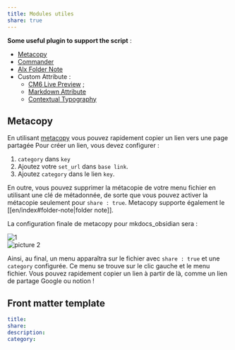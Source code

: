 ```yaml
---
title: Modules utiles
share: true
---
```


**Some useful plugin to support the script** : 
- [Metacopy](https://github.com/lisandra-dev/obsidian-metacopy)
- [Commander](https://github.com/phibr0/obsidian-commander)    
- [Alx Folder Note](https://github.com/aidenlx/alx-folder-note)
- Custom Attribute :
	- [CM6 Live Preview](https://github.com/nothingislost/obsidian-cm6-attributes) ; 
	- [Markdown Attribute](https://github.com/valentine195/obsidian-markdown-attributes)
	- [Contextual Typography](https://github.com/mgmeyers/obsidian-contextual-typography) 

## Metacopy
En utilisant [metacopy](https://github.com/lisandra-dev/obsidian-metacopy) vous pouvez rapidement copier un lien vers une page partagée
Pour créer un lien, vous devez configurer :  
 1. `category` dans `key`  
 2. Ajoutez votre `set_url` dans `base link`.  
 3. Ajoutez `category` dans le lien `key`.  
  
En outre, vous pouvez supprimer la métacopie de votre menu fichier en utilisant une clé de métadonnée, de sorte que vous pouvez activer la métacopie seulement pour `share : true`. Metacopy supporte également le [[en/index#folder-note|folder note]].

La configuration finale de metacopy pour mkdocs_obsidian sera :  

![1](https://i.imgur.com/mZvzl6Z.png)  
![picture 2](https://i.imgur.com/CMt9fQj.png)  

Ainsi, au final, un menu apparaîtra sur le fichier avec `share : true` et une `category` configurée. Ce menu se trouve sur le clic gauche et le menu fichier. Vous pouvez rapidement copier un lien à partir de là, comme un lien de partage Google ou notion !  

## Front matter template

```yml
title:  
share: 
description:  
category:
```
